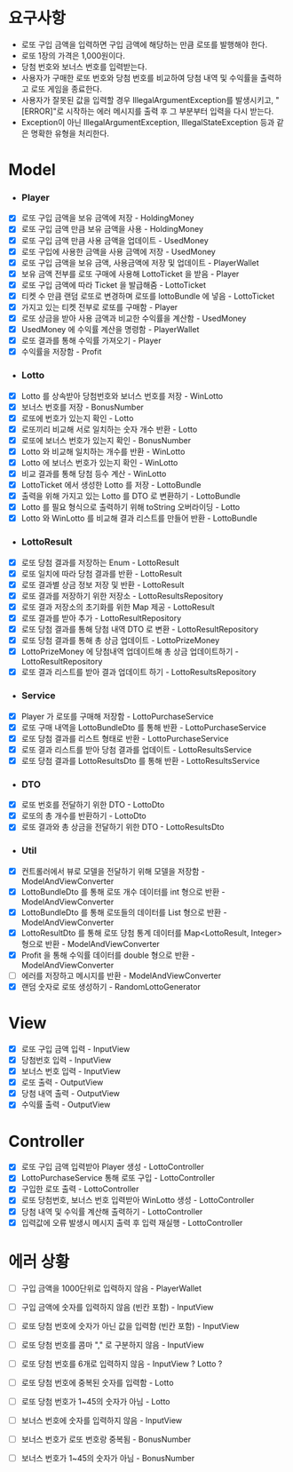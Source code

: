 # 요구사항
- 로또 구입 금액을 입력하면 구입 금액에 해당하는 만큼 로또를 발행해야 한다.
- 로또 1장의 가격은 1,000원이다.
- 당첨 번호와 보너스 번호를 입력받는다.
- 사용자가 구매한 로또 번호와 당첨 번호를 비교하여 당첨 내역 및 수익률을 출력하고 로또 게임을 종료한다.
- 사용자가 잘못된 값을 입력할 경우 IllegalArgumentException를 발생시키고, "[ERROR]"로 시작하는 에러 메시지를 출력 후 그 부분부터 입력을 다시 받는다.
- Exception이 아닌 IllegalArgumentException, IllegalStateException 등과 같은 명확한 유형을 처리한다.

# Model
- ###  Player
- [x] 로또 구입 금액을 보유 금액에 저장 - HoldingMoney
- [x] 로또 구입 금액 만큼 보유 금액을 사용 - HoldingMoney
- [x] 로또 구입 금액 만큼 사용 금액을 업데이트 - UsedMoney
- [x] 로또 구입에 사용한 금액을 사용 금액에 저장 - UsedMoney
- [x] 로또 구입 금액을 보유 금액, 사용금액에 저장 및 업데이트 - PlayerWallet
- [x] 보유 금액 전부를 로또 구매에 사용해 LottoTicket 을 받음 - Player
- [x] 로또 구입 금액에 따라 Ticket 을 발급해줌 - LottoTicket
- [x] 티켓 수 만큼 랜덤 로또로 변경하며 로또를 lottoBundle 에 넣음 - LottoTicket
- [x] 가지고 있는 티켓 전부로 로또를 구매함 - Player
- [x] 로또 상금을 받아 사용 금액과 비교한 수익률을 계산함 - UsedMoney
- [x] UsedMoney 에 수익률 계산을 명령함 - PlayerWallet
- [x] 로또 결과를 통해 수익률 가져오기 - Player
- [x] 수익률을 저장함 - Profit
- ### Lotto
- [x] Lotto 를 상속받아 당첨번호와 보너스 번호를 저장 - WinLotto
- [x] 보너스 번호를 저장 - BonusNumber
- [x] 로또에 번호가 있는지 확인 - Lotto
- [x] 로또끼리 비교해 서로 일치하는 숫자 개수 반환 - Lotto
- [x] 로또에 보너스 번호가 있는지 확인 - BonusNumber
- [x] Lotto 와 비교해 일치하는 개수를 반환 - WinLotto
- [x] Lotto 에 보너스 번호가 있는지 확인 - WinLotto
- [x] 비교 결과를 통해 당첨 등수 계산 - WinLotto
- [x] LottoTicket 에서 생성한 Lotto 를 저장 - LottoBundle
- [x] 출력을 위해 가지고 있는 Lotto 를 DTO 로 변환하기 - LottoBundle
- [x] Lotto 를 필요 형식으로 출력하기 위해 toString 오버라이딩 - Lotto
- [x] Lotto 와 WinLotto 를 비교해 결과 리스트를 만들어 반환 - LottoBundle
- ### LottoResult
- [x] 로또 당첨 결과를 저장하는 Enum - LottoResult
- [x] 로또 일치에 따라 당첨 결과를 반환 - LottoResult
- [x] 로또 결과별 상금 정보 저장 및 반환 - LottoResult
- [x] 로또 결과를 저장하기 위한 저장소 - LottoResultsRepository
- [x] 로또 결과 저장소의 초기화를 위한 Map 제공 - LottoResult
- [x] 로또 결과를 받아 추가 - LottoResultRepository
- [x] 로또 당첨 결과를 통해 당첨 내역 DTO 로 변환 - LottoResultRepository
- [x] 로또 당첨 결과를 통해 총 상금 업데이트 - LottoPrizeMoney
- [x] LottoPrizeMoney 에 당첨내역 업데이트해 총 상금 업데이트하기 - LottoResultRepository
- [x] 로또 결과 리스트를 받아 결과 업데이트 하기 - LottoResultsRepository
- ### Service
- [x] Player 가 로또를 구매해 저장함 - LottoPurchaseService
- [x] 로또 구매 내역을 LottoBundleDto 를 통해 반환 - LottoPurchaseService
- [x] 로또 당첨 결과를 리스트 형태로 반환 - LottoPurchaseService
- [x] 로또 결과 리스트를 받아 당첨 결과를 업데이트 - LottoResultsService
- [x] 로또 당첨 결과를 LottoResultsDto 를 통해 반환 - LottoResultsService
- ### DTO
- [x] 로또 번호를 전달하기 위한 DTO - LottoDto
- [x] 로또의 총 개수를 반환하기 - LottoDto
- [x] 로또 결과와 총 상금을 전달하기 위한 DTO - LottoResultsDto
- ### Util
- [x] 컨트롤러에서 뷰로 모델을 전달하기 위해 모델을 저장함 - ModelAndViewConverter
- [x] LottoBundleDto 를 통해 로또 개수 데이터를 int 형으로 반환  - ModelAndViewConverter
- [x] LottoBundleDto 를 통해 로또들의 데이터를 List<String> 형으로 반환  - ModelAndViewConverter
- [x] LottoResultDto 를 통해 로또 당첨 통계 데이터를 Map<LottoResult, Integer> 형으로 반환  - ModelAndViewConverter
- [x] Profit 을 통해 수익률 데이터를 double 형으로 반환  - ModelAndViewConverter
- [ ] 에러를 저장하고 메시지를 반환 - ModelAndViewConverter
- [x] 랜덤 숫자로 로또 생성하기 - RandomLottoGenerator

# View
- [x] 로또 구입 금액 입력 - InputView
- [x] 당첨번호 입력 - InputView
- [x] 보너스 번호 입력 - InputView 
- [x] 로또 출력 - OutputView
- [x] 당첨 내역 출력 - OutputView
- [x] 수익률 출력 - OutputView

# Controller
- [x] 로또 구입 금액 입력받아 Player 생성 - LottoController
- [x] LottoPurchaseService 통해 로또 구입 - LottoController
- [x] 구입한 로또 출력 - LottoController
- [x] 로또 당첨번호, 보너스 번호 입력받아 WinLotto 생성 - LottoController
- [x] 당첨 내역 및 수익률 계산해 출력하기 - LottoController
- [x] 입력값에 오류 발생시 메시지 출력 후 입력 재실행 - LottoController

# 에러 상황
- [ ] 구입 금액을 1000단위로 입력하지 않음 - PlayerWallet
- [ ] 구입 금액에 숫자를 입력하지 않음 (빈칸 포함) - InputView
- [ ] 로또 당첨 번호에 숫자가 아닌 값을 입력함 (빈칸 포함) - InputView
- [ ] 로또 당첨 번호를 콤마 "," 로 구분하지 않음 - InputView
- [ ] 로또 당첨 번호를 6개로 입력하지 않음 - InputView ? Lotto ?
- [ ] 로또 당첨 번호에 중복된 숫자를 입력함 - Lotto
- [ ] 로또 당첨 번호가 1~45의 숫자가 아님 - Lotto 
- [ ] 보너스 번호에 숫자를 입력하지 않음 - InputView
- [ ] 보너스 번호가 로또 번호랑 중복됨 - BonusNumber
- [ ] 보너스 번호가 1~45의 숫자가 아님 - BonusNumber

